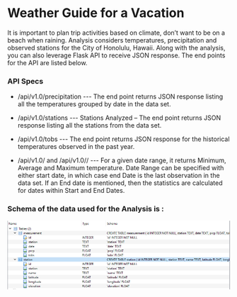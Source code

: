 # Weather Guide for a Vacation
It is important to plan trip activities based on climate, don’t want to be on a beach when raining. Analysis considers temperatures, precipitation and observed stations for the City of Honolulu, Hawaii. Along with the analysis, you can also leverage Flask API to receive JSON response. The end points for the API are listed below.
 
### API Specs

- /api/v1.0/precipitation --- The  end point returns JSON response listing all the temperatures grouped by date in the data set.

- /api/v1.0/stations --- Stations Analyzed – The end point returns JSON response listing all the stations from the data set. 

- /api/v1.0/tobs --- The end point returns JSON response for the historical temperatures observed in the past year.

- /api/v1.0/<start> and  /api/v1.0/<start>/<end> --- For a given date range, it returns Minimum, Average and Maximum temperature. Date Range can be specified with either start date, in which case end Date is the last observation in the data set. If an End date is mentioned, then the statistics are calculated for dates within Start and End Dates.
    
### Schema of the data used for the Analysis is :
![schema](Images/schema.PNG)




